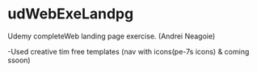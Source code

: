 # udWebExeLandpg
Udemy completeWeb landing page exercise. (Andrei Neagoie)

-Used creative tim free templates (nav with icons(pe-7s icons) & coming ssoon)

